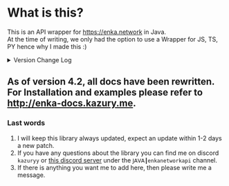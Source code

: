 # What is this?

This is an API wrapper for https://enka.network in Java.
<br> At the time of writing, we only had the option to use a Wrapper for JS, TS, PY hence why I made this :)

<details>
<summary>Version Change Log</summary>

> Update - 21/06/2025 - Library Version: 5.7 | Genshin Impact Update
- Added new 5.7 [version data](<https://github.com/kazuryyx/EnkaNetworkAPI/commit/b0504eda17591ec753f5871362b457d2ada07a39>)

> Update - 25/05/2025 - Library Version: 5.6 | Honkai: Star Rail Update
- Added new 3.3 [version data](<https://github.com/kazuryyx/EnkaNetworkAPI/commit/430867c5ae67c0522afa529c022a800cc9f22b64>)

> Update - 08/05/2025 - Library Version: 5.6 | Genshin Impact Update
- Added new 5.6 [version data](<https://github.com/kazuryyx/EnkaNetworkAPI/commit/a47f2eaeea060888e5766d0256a900f49fd7507e>)

**Note:** There have been other changes before these, only the latest 3 will show.
</details>

## As of version 4.2, all docs have been rewritten. For Installation and examples please refer to http://enka-docs.kazury.me.

### Last words
1. I will keep this library always updated, expect an update within 1-2 days a new patch.
2. If you have any questions about the library you can find me on discord ``kazuryy`` or [this discord server](https://discord.gg/CuXPVGJDhk) under the ``𝖩𝖠𝖵𝖠┃enkanetworkapi`` channel.
3. If there is anything you want me to add here, then please write me a message.
